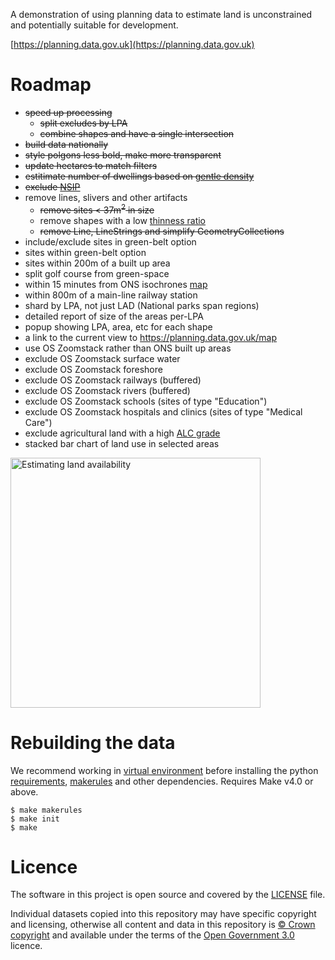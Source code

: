 A demonstration of using planning data to estimate land is unconstrained and potentially suitable for development.

[https://planning.data.gov.uk](https://planning.data.gov.uk)

# Roadmap

* <s>speed up processing</s>
  - <s>split excludes by LPA</s>
  - <s>combine shapes and have a single intersection</s>
* <s>build data nationally</s>
* <s>style polgons less bold, make more transparent</s>
* <s>update hectares to match filters</s>
* <s>estitimate number of dwellings based on [gentle density](https://www.createstreets.com/why-should-we-build-more-georgian-terraces/)</s>
* <s>exclude [NSIP](https://www.planning.data.gov.uk/dataset/infrastructure-project)</s>
* remove lines, slivers and other artifacts
  - <s>remove sites < 37m<sup>2</sup> in size</s>
  - remove shapes with a low [thinness ratio](https://math.stackexchange.com/questions/1336265/explanation-of-the-thinness-ratio-formula)
  - <s>remove Line, LineStrings and simplify GeometryCollections</s>
* include/exclude sites in green-belt option
* sites within green-belt option
* sites within 200m of a built up area
* split golf course from green-space
* within 15 minutes from ONS isochrones [map](https://pbarber.github.io/uk-isochrones-map/)
* within 800m of a main-line railway station
* shard by LPA, not just LAD (National parks span regions)
* detailed report of size of the areas per-LPA
* popup showing LPA, area, etc for each shape
* a link to the current view to https://planning.data.gov.uk/map
* use OS Zoomstack rather than ONS built up areas
* exclude OS Zoomstack surface water
* exclude OS Zoomstack foreshore
* exclude OS Zoomstack railways (buffered)
* exclude OS Zoomstack rivers (buffered)
* exclude OS Zoomstack schools (sites of type "Education")
* exclude OS Zoomstack hospitals and clinics (sites of type "Medical Care")
* exclude agricultural land with a high [ALC grade](https://www.gov.uk/government/publications/agricultural-land-assess-proposals-for-development/guide-to-assessing-development-proposals-on-agricultural-land)
* stacked bar chart of land use in selected areas

<a href="https://www.flickr.com/photos/psd/53780793882/in/dateposted-ff/" title="Estimating land availability"><img src="https://live.staticflickr.com/65535/53780793882_5ac8d56fa2_c.jpg" width="400" alt="Estimating land availability"/></a>

# Rebuilding the data

We recommend working in [virtual environment](http://docs.python-guide.org/en/latest/dev/virtualenvs/) before installing the python [requirements](requirements.txt), [makerules](https://github.com/digital-land/makerules) and other dependencies. Requires Make v4.0 or above.

    $ make makerules
    $ make init
    $ make

# Licence

The software in this project is open source and covered by the [LICENSE](LICENSE) file.

Individual datasets copied into this repository may have specific copyright and licensing, otherwise all content and data in this repository is
[© Crown copyright](http://www.nationalarchives.gov.uk/information-management/re-using-public-sector-information/copyright-and-re-use/crown-copyright/)
and available under the terms of the [Open Government 3.0](https://www.nationalarchives.gov.uk/doc/open-government-licence/version/3/) licence.
